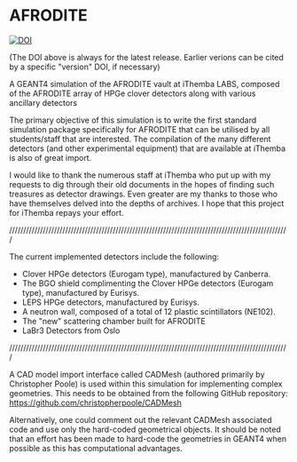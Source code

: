 AFRODITE
========
[![DOI](https://zenodo.org/badge/104993422.svg)](https://zenodo.org/badge/latestdoi/104993422)

(The DOI above is always for the latest release. Earlier verions can be cited by a specific "version" DOI, if necessary)

A GEANT4 simulation of the AFRODITE vault at iThemba LABS, composed of the AFRODITE array of HPGe clover detectors along with various ancillary detectors

The primary objective of this simulation is to write the first standard simulation package specifically for AFRODITE that can be utilised by all students/staff that are interested. The compilation of the many different detectors (and other experimental equipment) that are available at iThemba is also of great import.

I would like to thank the numerous staff at iThemba who put up with my requests to dig through their old documents in the hopes of finding such treasures as detector drawings. Even greater are my thanks to those who have themselves delved into the depths of archives. I hope that this project for iThemba repays your effort.

////////////////////////////////////////////////////////////////////////////////////////////////////

The current implemented detectors include the following:

- Clover HPGe detectors (Eurogam type), manufactured by Canberra.
- The BGO shield complimenting the Clover HPGe detectors (Eurogam type), manufactured by Eurisys.
- LEPS HPGe detectors, manufactured by Eurisys.
- A neutron wall, composed of a total of 12 plastic scintillators (NE102).
- The "new" scattering chamber built for AFRODITE
- LaBr3 Detectors from Oslo

////////////////////////////////////////////////////////////////////////////////////////////////////

A CAD model import interface called CADMesh (authored primarily by Christopher Poole) is used within this simulation for implementing complex geometries. This needs to be obtained from the following GitHub repository: https://github.com/christopherpoole/CADMesh

Alternatively, one could comment out the relevant CADMesh associated code and use only the hard-coded geometrical objects. It should be noted that an effort has been made to hard-code the geometries in GEANT4 when possible as this has computational advantages.


